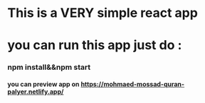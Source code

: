 # This is a VERY simple react app

# you can run this app just do :
### npm install&&npm start
#### you can preview app on https://mohmaed-mossad-quran-palyer.netlify.app/
